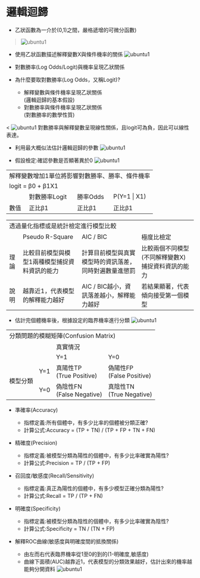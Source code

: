 # 邏輯迴歸

*   乙狀函數為一介於(0,1)之間，嚴格遞增的可微分函數)
> ![ubuntu1](../master/images/LR1.png)

*   使用乙狀函數描述解釋變數X與條件機率的關係
![ubuntu1](../master/images/LR2.png)

*   對數勝率(Log Odds/Logit)與機率呈現乙狀關係
* 為什麼要取對數勝率(Log Odds，又稱Logit)?
  * 解釋變數與條件機率呈現乙狀關係<br>
    (邏輯迴歸的基本假設)
  * 對數勝率與條件機率呈現乙狀關係<br>
    (對數勝率的數學性質)

< ![ubuntu1](../master/images/LR3.png)
對數勝率與解釋變數呈現線性關係，且logit可為負，因此可以線性表達。

*   利用最大概似法估計邏輯迴歸的參數
![ubuntu1](../master/images/LR4.png)

*   假設檢定:確認參數是否顯著異於0
![ubuntu1](../master/images/LR5.png)

<table>
    <tr>
        <td colspan="4">解釋變數增加1單位將影響對數勝率、勝率、條件機率</td>	
	</tr>
    <tr>
        <td colspan="4">logit = β0 + β1X1</td>	
	</tr>	
    <tr>
	    <td></td>
        <td>對數勝率Logit</td>	 
        <td>勝率Odds</td>
		<td>P(Y=1 | X1)</td>
    </tr>	
    <tr>
	    <td>數值</td>
        <td>正比β1</td>	 
        <td>正比β1</td>
		<td>正比β1</td>
    </tr>		
</table>

<table>
    <tr>
        <td colspan="4">透過量化指標或是統計檢定進行模型比較</td>	
	</tr>
    <tr>
	    <td></td>
        <td>Pseudo R-Square</td>	 
        <td>AIC / BIC</td>
		<td>極度比檢定</td>
    </tr>	
    <tr>
	    <td>理論</td>
        <td>比較目前模型與模型1兩種模型捕捉資料資訊的能力</td>	 
        <td>計算目前模型與真實模型時的資訊落差，同時對遍數量進懲罰</td>
		<td>比較兩個不同模型(不同解釋變數X)捕捉資料資訊的能力</td>
    </tr>
    <tr>
	    <td>說明</td>
        <td>越靠近1，代表模型的解釋能力越好</td>	 
        <td>AIC / BIC越小，資訊落差越小，解釋能力越好</td>
		<td>若結果顯著，代表傾向接受第一個模型</td>
    </tr>	
</table>

*   估計完個體機率後，根據設定的臨界機率進行分類
![ubuntu1](../master/images/LR6.png)

<table>
    <tr>
        <td colspan="4">分類問題的模糊矩陣(Confusion Matrix)</td>	
	</tr>
    <tr>
	    <td></td>
		<td></td>
        <td colspan="2">真實情況</td>	 
    </tr>	
    <tr>
	    <td></td>
		<td></td>	
        <td>Y=1</td>	 
        <td>Y=0</td>
    </tr>	
    <tr>
	    <td rowspan="2">模型分類</td>
        <td>Y=1</td>	 
        <td>真陽性TP<br>(True Positive)</td>
		<td>偽陽性FP<br>(False Positive)</td>
    </tr>
    <tr>
        <td>Y=0</td>	 
        <td>偽陰性FN<br>(False Negative)</td>
		<td>真陰性TN<br>(True Negative)</td>
    </tr>	
</table> 
 
* 準確率(Accuracy)
  * 指標定義:所有個體中，有多少比率的個體被分類正確?
  * 計算公式:Accuracy = (TP + TN) / (TP + FP + TN + FN)
* 精確度(Precision)
  * 指標定義:被模型分類為陽性的個體中，有多少比率確實為陽性?
  * 計算公式:Precision = TP / (TP + FP)
* 召回度/敏感度(Recall/Sensitivity)
  * 指標定義:真正為陽性的個體中，有多少模型正確分類為陽性?
  * 計算公式:Recall = TP / (TP + FN) 
* 明確度(Specificity)
  * 指標定義:被模型分類為陰性的個體中，有多少比率確實為陰性?
  * 計算公式:Specificity = TN / (TN + FP) 
  
* 解釋ROC曲線(敏感度與明確度間的抵換關係) 
  * 由左而右代表臨界機率從1至0的到的(1-明確度,敏感度)
  * 曲線下面積(AUC)越靠近1，代表模型的分類效果越好，估計出來的機率越能夠分開資料
![ubuntu1](../master/images/LR7.png)  
